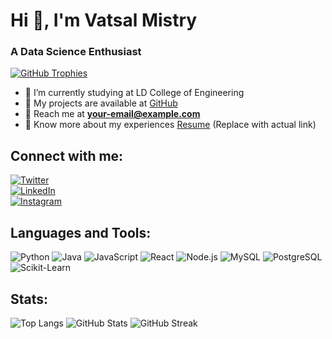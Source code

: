 # Hi 👋, I'm Vatsal Mistry
### A Data Science Enthusiast

[![GitHub Trophies](https://github-profile-trophy.vercel.app/?username=mistryvatsal22)](https://github.com/ryo-ma/github-profile-trophy)

- 🔬 I’m currently studying at LD College of Engineering  
- 📂 My projects are available at [GitHub](https://github.com/mistryvatsal22)  
- 📧 Reach me at **your-email@example.com**  
- 📄 Know more about my experiences [Resume](#) (Replace with actual link)  

## Connect with me:
[![Twitter](https://img.shields.io/badge/Twitter-%231DA1F2.svg?style=for-the-badge&logo=twitter&logoColor=white)](https://twitter.com/your_twitter)  
[![LinkedIn](https://img.shields.io/badge/LinkedIn-%230A66C2.svg?style=for-the-badge&logo=linkedin&logoColor=white)](https://linkedin.com/in/your-linkedin)  
[![Instagram](https://img.shields.io/badge/Instagram-%23E4405F.svg?style=for-the-badge&logo=instagram&logoColor=white)](https://www.instagram.com/your_instagram)  

## Languages and Tools:
![Python](https://img.shields.io/badge/Python-%233776AB.svg?style=for-the-badge&logo=python&logoColor=white)
![Java](https://img.shields.io/badge/Java-%23ED8B00.svg?style=for-the-badge&logo=openjdk&logoColor=white)
![JavaScript](https://img.shields.io/badge/JavaScript-%23F7DF1E.svg?style=for-the-badge&logo=javascript&logoColor=black)
![React](https://img.shields.io/badge/React-%2361DAFB.svg?style=for-the-badge&logo=react&logoColor=black)
![Node.js](https://img.shields.io/badge/Node.js-%23339933.svg?style=for-the-badge&logo=node.js&logoColor=white)
![MySQL](https://img.shields.io/badge/MySQL-%234479A1.svg?style=for-the-badge&logo=mysql&logoColor=white)
![PostgreSQL](https://img.shields.io/badge/PostgreSQL-%23336791.svg?style=for-the-badge&logo=postgresql&logoColor=white)
![Scikit-Learn](https://img.shields.io/badge/Scikit--Learn-%23F7931E.svg?style=for-the-badge&logo=scikit-learn&logoColor=white)

## Stats:
![Top Langs](https://github-readme-stats.vercel.app/api/top-langs?username=mistryvatsal22&show_icons=true&locale=en&layout=compact)
![GitHub Stats](https://github-readme-stats.vercel.app/api?username=mistryvatsal22&show_icons=true&locale=en)
![GitHub Streak](https://github-readme-streak-stats.herokuapp.com/?user=mistryvatsal22)
